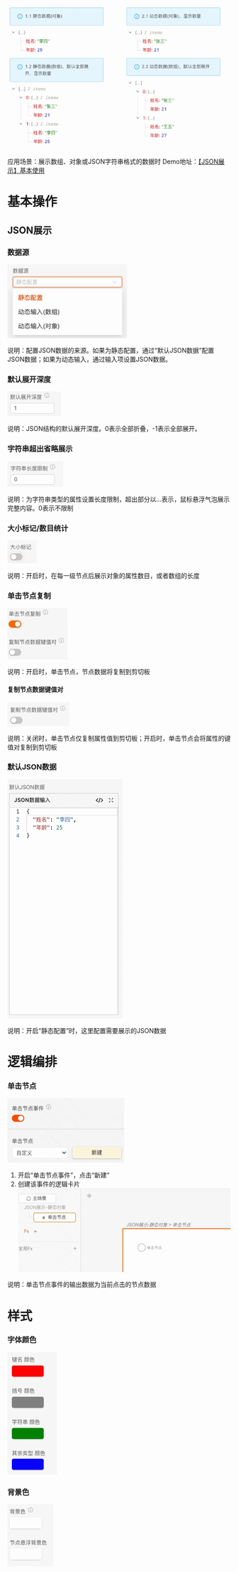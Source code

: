 ![](img/img1.webp)

应用场景：展示数组、对象或JSON字符串格式的数据时
Demo地址：[【JSON展示】基本使用](https://my.mybricks.world/mybricks-pc-page/index.html?id=470865296592965)
# **基本操作**
## **JSON展示**
### **数据源**
![](img/img2.webp)

说明：配置JSON数据的来源。如果为静态配置，通过“默认JSON数据”配置JSON数据；如果为动态输入，通过输入项设置JSON数据。

### **默认展开深度**
![](img/img3.webp)

说明：JSON结构的默认展开深度。0表示全部折叠，-1表示全部展开。

### **字符串超出省略展示**
![](img/img4.webp)

说明：为字符串类型的属性设置长度限制，超出部分以...表示，鼠标悬浮气泡展示完整内容。0表示不限制

### **大小标记/数目统计**
![](img/img5.webp)

说明：开启时，在每一级节点后展示对象的属性数目，或者数组的长度

### **单击节点复制**
![](img/img6.webp)

说明：开启时，单击节点，节点数据将复制到剪切板

#### **复制节点数据键值对**
![](img/img7.webp)


说明：关闭时，单击节点仅复制属性值到剪切板；开启时，单击节点会将属性的键值对复制到剪切板

### **默认JSON数据**
![](img/img8.webp)

说明：开启“静态配置”时，这里配置需要展示的JSON数据

# **逻辑编排**
### **单击节点**
![](img/img9.webp)


1. 开启“单击节点事件”，点击“新建”
2. 创建该事件的逻辑卡片![](img/img10.webp)


说明：单击节点事件的输出数据为当前点击的节点数据

# **样式**
### **字体颜色**
![](img/img11.webp)

### **背景色**
![](img/img12.webp)

